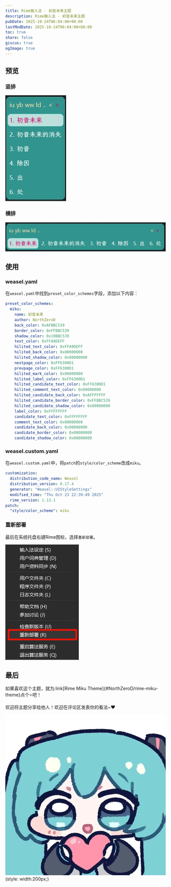 ```yaml
---
title: Rime输入法 · 初音未来主题
description: Rime输入法 · 初音未来主题
pubDate: 2025-10-24T06:04:00+08:00
lastModDate: 2025-10-24T06:04:00+08:00
toc: true
share: false
giscus: true
ogImage: true
---
```


## 预览

### 竖排

![竖排](../../assets/rime-miku-theme/1.webp)

### 横排

![横排](../../assets/rime-miku-theme/2.webp)

## 使用

### weasel.yaml

在`weasel.yaml`中找到`preset_color_schemes`字段，添加以下内容：

```yaml title='weasel.yaml' ins={2-26}
preset_color_schemes:
  miku:
    name: 初音未来
    author: NorthZeroD
    back_color: 0xAFBBC539
    border_color: 0xFFBBC539
    shadow_color: 0x10BBC539
    text_color: 0xFFA9DEFF
    hilited_text_color: 0xFFA9DEFF
    hilited_back_color: 0x00000000
    hilited_shadow_color: 0x00000000
    nextpage_color: 0xFF6300D1
    prevpage_color: 0xFF6300D1
    hilited_mark_color: 0x00000000
    hilited_label_color: 0xFF6300D1
    hilited_candidate_text_color: 0xFF6300D1
    hilited_comment_text_color: 0x00000000
    hilited_candidate_back_color: 0xAFFFFFFF
    hilited_candidate_border_color: 0xFFBBC539
    hilited_candidate_shadow_color: 0x00000000
    label_color: 0xFFFFFFFF
    candidate_text_color: 0xFFFFFFFF
    comment_text_color: 0x00000000
    candidate_back_color: 0x00000000
    candidate_border_color: 0x00000000
    candidate_shadow_color: 0x00000000
```

### weasel.custom.yaml

在`weasel.custom.yaml`中，将`patch`的`style/color_scheme`改成`miku`。

```yaml title='weasel.custom.yaml' 'miku'
customization:
  distribution_code_name: Weasel
  distribution_version: 0.17.4
  generator: "Weasel::UIStyleSettings"
  modified_time: "Thu Oct 23 22:39:49 2025"
  rime_version: 1.13.1
patch:
  "style/color_scheme": miku
```

### 重新部署

最后在系统托盘右键Rime图标，选择`重新部署`。

![重新部署](../../assets/rime-miku-theme/3.webp)

## 最后

如果喜欢这个主题，就为:link[Rime Miku Theme]{#NorthZeroD/rime-miku-theme}点个⭐吧！

欢迎将主题分享给他人！欢迎在评论区发表你的看法~♥️

![表情包](../../assets/rime-miku-theme/4.webp)(style: width:200px;)
